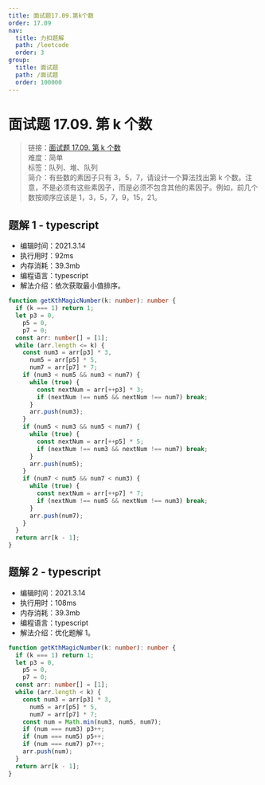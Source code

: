 ```yaml
---
title: 面试题17.09.第k个数
order: 17.09
nav:
  title: 力扣题解
  path: /leetcode
  order: 3
group:
  title: 面试题
  path: /面试题
  order: 100000
---
```


# 面试题 17.09. 第 k 个数

> 链接：[面试题 17.09. 第 k 个数](https://leetcode-cn.com/problems/get-kth-magic-number-lcci/)  
> 难度：简单  
> 标签：队列、堆、队列  
> 简介：有些数的素因子只有 3，5，7，请设计一个算法找出第 k 个数。注意，不是必须有这些素因子，而是必须不包含其他的素因子。例如，前几个数按顺序应该是 1，3，5，7，9，15，21。

## 题解 1 - typescript

- 编辑时间：2021.3.14
- 执行用时：92ms
- 内存消耗：39.3mb
- 编程语言：typescript
- 解法介绍：依次获取最小值排序。

```typescript
function getKthMagicNumber(k: number): number {
  if (k === 1) return 1;
  let p3 = 0,
    p5 = 0,
    p7 = 0;
  const arr: number[] = [1];
  while (arr.length <= k) {
    const num3 = arr[p3] * 3,
      num5 = arr[p5] * 5,
      num7 = arr[p7] * 7;
    if (num3 < num5 && num3 < num7) {
      while (true) {
        const nextNum = arr[++p3] * 3;
        if (nextNum !== num5 && nextNum !== num7) break;
      }
      arr.push(num3);
    }
    if (num5 < num3 && num5 < num7) {
      while (true) {
        const nextNum = arr[++p5] * 5;
        if (nextNum !== num3 && nextNum !== num7) break;
      }
      arr.push(num5);
    }
    if (num7 < num5 && num7 < num3) {
      while (true) {
        const nextNum = arr[++p7] * 7;
        if (nextNum !== num5 && nextNum !== num3) break;
      }
      arr.push(num7);
    }
  }
  return arr[k - 1];
}
```

## 题解 2 - typescript

- 编辑时间：2021.3.14
- 执行用时：108ms
- 内存消耗：39.3mb
- 编程语言：typescript
- 解法介绍：优化题解 1。

```typescript
function getKthMagicNumber(k: number): number {
  if (k === 1) return 1;
  let p3 = 0,
    p5 = 0,
    p7 = 0;
  const arr: number[] = [1];
  while (arr.length < k) {
    const num3 = arr[p3] * 3,
      num5 = arr[p5] * 5,
      num7 = arr[p7] * 7;
    const num = Math.min(num3, num5, num7);
    if (num === num3) p3++;
    if (num === num5) p5++;
    if (num === num7) p7++;
    arr.push(num);
  }
  return arr[k - 1];
}
```
